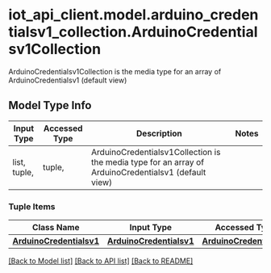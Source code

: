 # iot_api_client.model.arduino_credentialsv1_collection.ArduinoCredentialsv1Collection

ArduinoCredentialsv1Collection is the media type for an array of ArduinoCredentialsv1 (default view)

## Model Type Info
Input Type | Accessed Type | Description | Notes
------------ | ------------- | ------------- | -------------
list, tuple,  | tuple,  | ArduinoCredentialsv1Collection is the media type for an array of ArduinoCredentialsv1 (default view) | 

### Tuple Items
Class Name | Input Type | Accessed Type | Description | Notes
------------- | ------------- | ------------- | ------------- | -------------
[**ArduinoCredentialsv1**](ArduinoCredentialsv1.md) | [**ArduinoCredentialsv1**](ArduinoCredentialsv1.md) | [**ArduinoCredentialsv1**](ArduinoCredentialsv1.md) |  | 

[[Back to Model list]](../../README.md#documentation-for-models) [[Back to API list]](../../README.md#documentation-for-api-endpoints) [[Back to README]](../../README.md)


